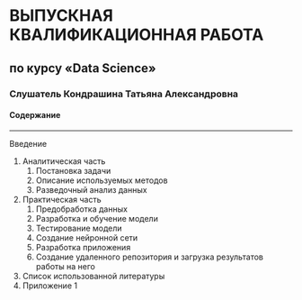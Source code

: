 # ВЫПУСКНАЯ КВАЛИФИКАЦИОННАЯ РАБОТА 
## по курсу «Data Science»
### Слушатель Кондрашина Татьяна Александровна
#### Содержание
____
Введение
1. Аналитическая часть
    1. Постановка задачи
    2. Описание используемых методов
    3.	Разведочный анализ данных
2.	Практическая часть
    1.	Предобработка данных
    2. Разработка и обучение модели
    3. Тестирование модели
    4. Создание нейронной сети
    5. Разработка приложения
    6. Создание удаленного репозитория и загрузка результатов работы на него
3. Список использованной литературы
4. Приложение 1
